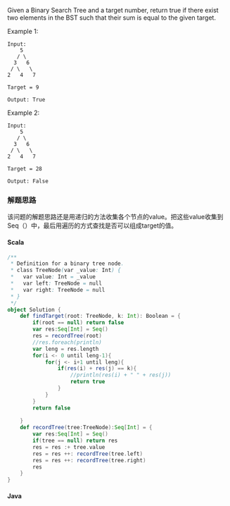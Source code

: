 Given a Binary Search Tree and a target number, return true if there exist two elements in the BST such that their sum is equal to the given target.

Example 1:
```
Input: 
    5
   / \
  3   6
 / \   \
2   4   7

Target = 9

Output: True
```
Example 2:
```
Input: 
    5
   / \
  3   6
 / \   \
2   4   7

Target = 28

Output: False
```


### 解题思路
该问题的解题思路还是用递归的方法收集各个节点的value。把这些value收集到Seq（）中，最后用遍历的方式查找是否可以组成target的值。
#### Scala
```scala
/**
 * Definition for a binary tree node.
 * class TreeNode(var _value: Int) {
 *   var value: Int = _value
 *   var left: TreeNode = null
 *   var right: TreeNode = null
 * }
 */
object Solution {
    def findTarget(root: TreeNode, k: Int): Boolean = {
        if(root == null) return false
        var res:Seq[Int] = Seq()
        res = recordTree(root)
        //res.foreach(println)
        var leng = res.length
        for(i <- 0 until leng-1){
            for(j <- i+1 until leng){
                if(res(i) + res(j) == k){
                    //println(res(i) + " " + res(j))
                    return true
                }
            }
        }
        return false
        
    }
    def recordTree(tree:TreeNode):Seq[Int] = {
        var res:Seq[Int] = Seq()
        if(tree == null) return res
        res = res :+ tree.value
        res = res ++: recordTree(tree.left)
        res = res ++: recordTree(tree.right)
        res
    }
}
```
#### Java
```java

```
